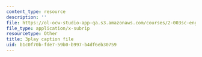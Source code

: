 ```yaml
---
content_type: resource
description: ''
file: https://ol-ocw-studio-app-qa.s3.amazonaws.com/courses/2-003sc-engineering-dynamics-fall-2011/b1c0f70bfde759b0b997b4df6eb30759_cd8lDtAtJbE.vtt
file_type: application/x-subrip
resourcetype: Other
title: 3play caption file
uid: b1c0f70b-fde7-59b0-b997-b4df6eb30759
---
```

